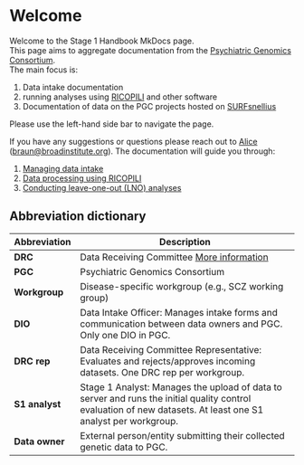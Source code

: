 # Welcome 

Welcome to the Stage 1 Handbook MkDocs page. <br>
This page aims to aggregate documentation from the [Psychiatric Genomics Consortium](https://pgc.unc.edu/). <br>
The main focus is: <br>
1. Data intake documentation <br>
2. running analyses using [RICOPILI](https://sites.google.com/a/broadinstitute.org/ricopili/) and other software <br>
3. Documentation of data on the PGC projects hosted on [SURFsnellius](https://www.surf.nl/en/services/snellius-the-national-supercomputer)  <br>

Please use the left-hand side bar to navigate the page. <br>

If you have any suggestions or questions please reach out to [Alice](mailto:braun@broadinstitute.org) (braun@broadinstitute.org).
The documentation will guide you through:<br>

1. [Managing data intake](1_Data_intake/0_Intake_steps.md)
2. [Data processing using RICOPILI](2_RICOPILI/0_Installing_RICOPILI.md)
3. [Conducting leave-one-out (LNO) analyses](3_Leave_one_out/0_Leave-one-out.md)




## Abbreviation dictionary

| **Abbreviation** | **Description**                                                                                                           |
|------------------|---------------------------------------------------------------------------------------------------------------------------|
| **DRC**          | Data Receiving Committee [More information](https://pgc.unc.edu/for-researchers/data-receiving-committee/)                  |
| **PGC**          | Psychiatric Genomics Consortium                                                                                             |
| **Workgroup**    | Disease-specific workgroup (e.g., SCZ working group)                                                                        |
| **DIO**          | Data Intake Officer: Manages intake forms and communication between data owners and PGC. Only one DIO in PGC.              |
| **DRC rep**      | Data Receiving Committee Representative: Evaluates and rejects/approves incoming datasets. One DRC rep per workgroup.       |
| **S1 analyst**   | Stage 1 Analyst: Manages the upload of data to server and runs the initial quality control evaluation of new datasets. At least one S1 analyst per workgroup. |
| **Data owner**   | External person/entity submitting their collected genetic data to PGC.                                                     |

